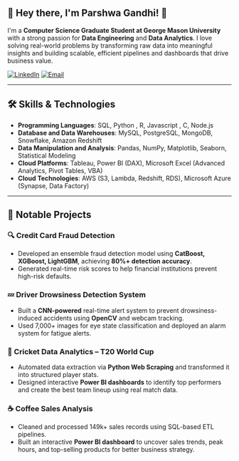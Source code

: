 ## 👋 Hey there, I'm Parshwa Gandhi! 🚀  

I'm a **Computer Science Graduate Student at George Mason University** with a strong passion for **Data Engineering** and **Data Analytics**. I love solving real-world problems by transforming raw data into meaningful insights and building scalable, efficient pipelines and dashboards that drive business value.  

[![LinkedIn](https://img.shields.io/badge/LinkedIn-0077B5?style=for-the-badge&logo=linkedin&logoColor=white)](https://www.linkedin.com/in/gandhiparshwa/)
[![Email](https://img.shields.io/badge/Email-D14836?style=for-the-badge&logo=gmail&logoColor=white)](mailto:pgandhi6@gmu.edu)

---

## 🛠️ Skills & Technologies  
 
- **Programming Languages**: SQL, Python , R, Javascript , C, Node.js  
- **Database and Data Warehouses**: MySQL, PostgreSQL, MongoDB, Snowflake, Amazon Redshift 
- **Data Manipulation and Analysis**: Pandas, NumPy, Matplotlib, Seaborn, Statistical Modeling  
- **Cloud Platforms**: Tableau, Power BI (DAX), Microsoft Excel (Advanced Analytics, Pivot Tables, VBA)  
- **Cloud Technologies**: AWS (S3, Lambda, Redshift, RDS), Microsoft Azure (Synapse, Data Factory)

---

## 🚀 Notable Projects  

### 🔍 Credit Card Fraud Detection  
- Developed an ensemble fraud detection model using **CatBoost, XGBoost, LightGBM**, achieving **80%+ detection accuracy**.  
- Generated real-time risk scores to help financial institutions prevent high-risk defaults.  

### 💤 Driver Drowsiness Detection System  
- Built a **CNN-powered** real-time alert system to prevent drowsiness-induced accidents using **OpenCV** and webcam tracking.  
- Used 7,000+ images for eye state classification and deployed an alarm system for fatigue alerts.  

### 🏏 Cricket Data Analytics – T20 World Cup  
- Automated data extraction via **Python Web Scraping** and transformed it into structured player stats.  
- Designed interactive **Power BI dashboards** to identify top performers and create the best team lineup using real match data.  

### ☕ Coffee Sales Analysis  
- Cleaned and processed 149k+ sales records using SQL-based ETL pipelines.  
- Built an interactive **Power BI dashboard** to uncover sales trends, peak hours, and top-selling products for better business strategy.  









